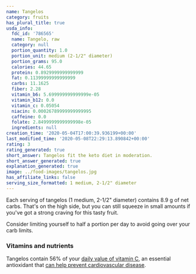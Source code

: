 ```yaml
---
name: Tangelos
category: fruits
has_plural_title: true
usda_info:
  fdc_id: '786565'
  name: Tangelo, raw
  category: null
  portion_quantity: 1.0
  portion_unit: medium (2-1/2" diameter)
  portion_grams: 95.0
  calories: 44.65
  protein: 0.8929999999999999
  fat: 0.11399999999999999
  carbs: 11.1625
  fiber: 2.28
  vitamin_b6: 5.699999999999999e-05
  vitamin_b12: 0.0
  vitamin_c: 0.05054
  niacin: 0.00026789999999999995
  caffeine: 0.0
  folate: 2.8499999999999998e-05
  ingredients: null
creation_time: '2020-05-04T17:00:39.936199+00:00'
last_modified_time: '2020-05-08T22:29:13.890842+00:00'
rating: 3
rating_generated: true
short_answer: Tangelos fit the keto diet in moderation.
short_answer_generated: true
explanation_generated: true
image: ../food-images/tangelos.jpg
has_affiliate_links: false
serving_size_formatted: 1 medium, 2-1/2" diameter
---
```

Each serving of tangelos (1 medium, 2-1/2" diameter) contains 8.9 g of net carbs. That's on the high side, but you can still squeeze in small amounts if you've got a strong craving for this tasty fruit.

Consider limiting yourself to half a portion per day to avoid going over your carb limits.

### Vitamins and nutrients

Tangelos contain 56% of your [daily value of vitamin C](https://ods.od.nih.gov/factsheets/VitaminC-HealthProfessional/), an essential antioxidant that [can help prevent cardiovascular disease](https://www.ncbi.nlm.nih.gov/pubmed/17884994).
